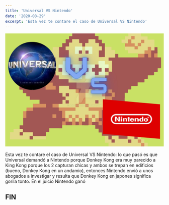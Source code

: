 ```yaml
---
title: 'Universal VS Nintendo'
date: '2020-08-29'
excerpt: 'Esta vez te contare el caso de Universal VS Nintendo'
---
```


![Hopper The Rabbit](./universal-vs-nintendo.jpg)

Esta vez te contare el caso de Universal VS Nintendo: lo que pasó es que Universal demandó a Nintendo porque Donkey Kong era muy parecido a King Kong porque los 2 capturan chicas y ambos se trepan en edificios (bueno, Donkey Kong en un andamio), entonces Nintendo envió a unos abogados a investigar y resulta que Donkey Kong en japones significa gorila tonto. En el juicio Nintendo ganó

## FIN
